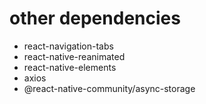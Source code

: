 # other dependencies
- react-navigation-tabs
- react-native-reanimated
- react-native-elements
- axios
- @react-native-community/async-storage